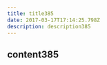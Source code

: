 ```yaml
---
title: title385
date: 2017-03-17T17:14:25.798Z
description: description385
---
```


## content385
  
